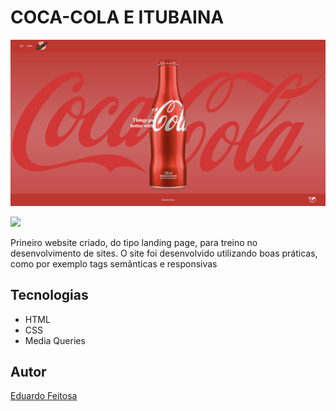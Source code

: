 # COCA-COLA E ITUBAINA
![](./img/Preview.png)

![](./img/Itubaina/Preview-Itubaina.png)

Prineiro website criado, do tipo landing page, para treino no desenvolvimento de sites.
O site foi desenvolvido utilizando boas práticas, como por exemplo tags semânticas e responsivas

## Tecnologias
* HTML
* CSS
* Media Queries

## Autor
[Eduardo Feitosa]()